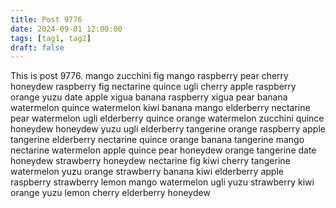 ```yaml
---
title: Post 9776
date: 2024-09-01 12:00:00
tags: [tag1, tag2]
draft: false
---
```

This is post 9776.
mango
zucchini
fig
mango
raspberry
pear
cherry
honeydew
raspberry
fig
nectarine
quince
ugli
cherry
apple
raspberry
orange
yuzu
date
apple
xigua
banana
raspberry
xigua
pear
banana
watermelon
quince
watermelon
kiwi
banana
mango
elderberry
nectarine
pear
watermelon
ugli
elderberry
quince
orange
watermelon
zucchini
quince
honeydew
honeydew
yuzu
ugli
elderberry
tangerine
orange
raspberry
apple
tangerine
elderberry
nectarine
quince
orange
banana
tangerine
mango
nectarine
watermelon
apple
quince
pear
honeydew
orange
tangerine
date
honeydew
strawberry
honeydew
nectarine
fig
kiwi
cherry
tangerine
watermelon
yuzu
orange
strawberry
banana
kiwi
elderberry
apple
raspberry
strawberry
lemon
mango
watermelon
ugli
yuzu
strawberry
kiwi
orange
yuzu
lemon
cherry
elderberry
honeydew
